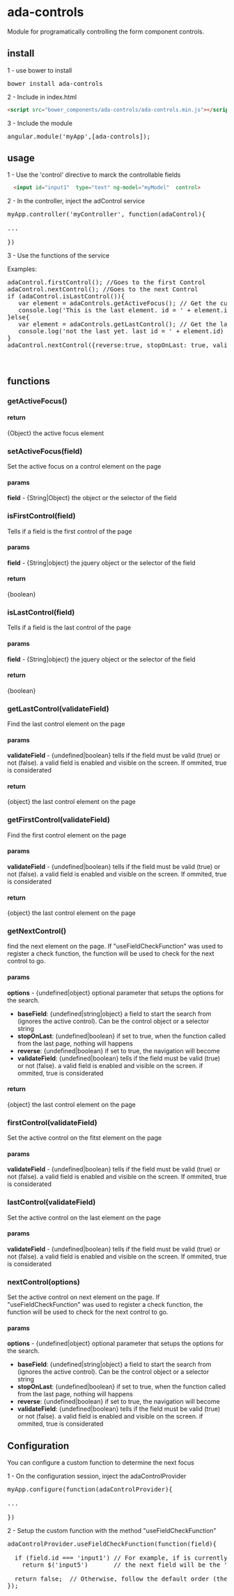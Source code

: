 # ada-controls
Module for programatically controlling the form component controls.

## install

1 - use bower to install
<pre>
bower install ada-controls
</pre>
2 - Include in index.html
```html
<script src="bower_components/ada-controls/ada-controls.min.js"></script>
```
3 - Include the module
<pre>
angular.module('myApp',[ada-controls]);
</pre>

## usage

1 - Use the 'control' directive to marck the controllable fields</li>

  ```html
    <input id="input1"  type="text" ng-model="myModel"  control>
  ```
2 - In the controller, inject the adControl service

<pre>
myApp.controller('myController', function(adaControl){

...

})
</pre>

3 - Use the functions of the service

Examples:
<pre>
adaControl.firstControl(); //Goes to the first Control
adaControl.nextControl(); //Goes to the next Control
if (adaControl.isLastControl()){
   var element = adaControls.getActiveFocus(); // Get the current control (focused element)
   console.log('This is the last element. id = ' + element.id);
}else{
   var element = adaControls.getLastControl(); // Get the last control (focused element)
   console.log('not the last yet. last id = ' + element.id)
}
adaControl.nextControl({reverse:true, stopOnLast: true, validateField: false}); //Goes to the previous Control (reverse)


</pre>


## functions

### getActiveFocus()

#### return 
{Object} the active focus element 

### setActiveFocus(field)

Set the active focus on a control element on the page

#### params
<b>field</b> - {String|Object} the object or the selector of the field

### isFirstControl(field)

Tells if a field is the first control of the page

#### params
<b>field</b> - {String|object} the jquery object or the selector of the field

#### return
{boolean}

### isLastControl(field)

Tells if a field is the last control of the page

#### params
<b>field</b> - {String|object} the jquery object or the selector of the field

#### return
{boolean}

### getLastControl(validateField)

Find the last control element on the page

#### params
<b>validateField</b> - {undefined|boolean} tells if the field must be valid (true) or not (false). a valid field is enabled and visible on the screen. If ommited, true is considerated

#### return
{object} the last control element on the page


### getFirstControl(validateField)

Find the first control element on the page

#### params

<b>validateField</b> - {undefined|boolean} tells if the field must be valid (true) or not (false). a valid field is enabled and visible on the screen. If ommited, true is considerated

#### return
{object} the last control element on the page


### getNextControl()

find the next element on the page. If "useFieldCheckFunction" was used to register a check function, the function will be used to check for the next control to go.

#### params

<b>options</b> - {undefined|object} optional parameter that setups the options for the search.
<ul>
<li>
<b>baseField</b>: {undefined|string|object} a field to start the search from (ignores the active control). Can be the control object or a selector string
</li>
<li>
<b>stopOnLast</b>: {undefined|boolean} if set to true, when the function called from the last page, nothing will happens
</li>
<li>
<b>reverse</b>: {undefined|boolean} if set to true, the navigation will become 
</li>
<li>
<b>validateField</b>: {undefined|boolean} tells if the field must be valid (true) or not (false). a valid field is enabled and visible on the screen. if ommited, true is considerated
</li>
</ul>

#### return
{object} the last control element on the page


### firstControl(validateField)

Set the active control on the fitst element on the page

#### params

<b>validateField</b> - {undefined|boolean}  tells if the field must be valid (true) or not (false). a valid field is enabled and visible on the screen. If ommited, true is considerated


### lastControl(validateField)

Set the active control on the last element on the page

#### params

<b>validateField</b> - {undefined|boolean}  tells if the field must be valid (true) or not (false). a valid field is enabled and visible on the screen. If ommited, true is considerated


### nextControl(options)

Set the active control on next element on the page. If "useFieldCheckFunction" was used to register a check function, the function will be used to check for the next control to go.

#### params

<b>options</b> - {undefined|object}  optional parameter that setups the options for the search.
<ul>
<li>
<b>baseField</b>: {undefined|string|object} a field to start the search from (ignores the active control). Can be the control object or a selector string
</li>
<li>
<b>stopOnLast</b>: {undefined|boolean} if set to true, when the function called from the last page, nothing will happens
</li>
<li>
<b>reverse</b>: {undefined|boolean} if set to true, the navigation will become 
</li>
<li>
<b>validateField</b>: {undefined|boolean} tells if the field must be valid (true) or not (false). a valid field is enabled and visible on the screen. if ommited, true is considerated
</li>
</ul>


##  Configuration

You can configure a custom function to determine the next focus

1 - On the configuration session, inject the adaControlProvider

<pre>
myApp.configure(function(adaControlProvider){

...

})
</pre>

2 - Setup the custom function with the method "useFieldCheckFunction"

<pre>
adaControlProvider.useFieldCheckFunction(function(field){

  if (field.id === 'input1') // For example, if is currently on the 'input1' field, 
    return $('input5')       // the next field will be the 'input5'
    
  return false;  // Otherwise, follow the default order (the order the elements are displayed in the page)
});
</pre>

